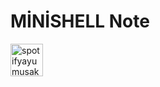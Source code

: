 # MİNİSHELL Note

<a href="https://heliotrope-garment-fdf.notion.site/Minishell-45aa5a4972724576ae21384eac3221cf" target="blank">
<img src="https://upload.wikimedia.org/wikipedia/commons/4/45/Notion_app_logo.png" width="52" alt="spotifyayumusak" /> 
